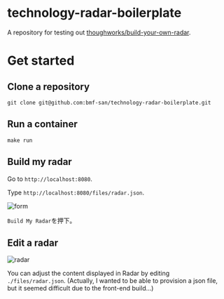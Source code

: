 # technology-radar-boilerplate
A repository for testing out [thoughworks/build-your-own-radar](https://github.com/thoughtworks/build-your-own-radar).

# Get started
## Clone a repository
`git clone git@github.com:bmf-san/technology-radar-boilerplate.git`

## Run a container
`make run`

## Build my radar
Go to `http://localhost:8080`.

Type `http://localhost:8080/files/radar.json`.

![form](https://user-images.githubusercontent.com/13291041/205632529-e528abd5-9013-458e-a540-6fc1251867e9.png)

`Build My Radar`を押下。

## Edit a radar
![radar](https://user-images.githubusercontent.com/13291041/205632536-d39195f1-2570-4645-bfb4-869bc7f77454.png)

You can adjust the content displayed in Radar by editing `./files/radar.json`.
(Actually, I wanted to be able to provision a json file, but it seemed difficult due to the front-end build...)
